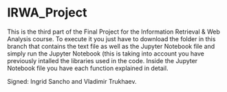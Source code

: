 # IRWA_Project
This is the third part of the Final Project for the Information Retrieval & Web Analysis course. To execute it you just have to download the folder in this branch that contains the text file as well as the Jupyter Notebook file and simply run the Jupyter Notebook (this is taking into account you have previously intalled the libraries used in the code. Inside the Jupyter Notebook file you have each function explained in detail.

Signed: Ingrid Sancho and Vladimir Trukhaev.
